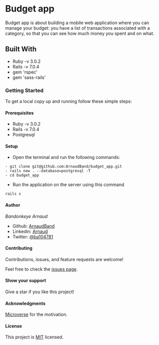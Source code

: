 # Budget app

Budget app is about building a mobile web application where you can manage your budget: you have a list of transactions associated with a category, so that you can see how much money you spent and on what.

## Built With

- Ruby -v 3.0.2
- Rails -v 7.0.4
- gem 'rspec'
- gem 'sass-rails'

### Getting Started

To get a local copy up and running follow these simple steps:

#### Prerequisites

- Ruby -v 3.0.2
- Rails -v 7.0.4
- Postgresql

#### Setup

- Open the terminal and run the following commands:

```
- git clone git@github.com:ArnaudBand/budget_app.git
- rails new . --database=postgresql -T
- cd budget_app

```

- Run the application on the server using this command

`rails s`

#### Author

*Bandonkeye Arnaud*

- Github: [ArnaudBand](https://github.com/ArnaudBand)
- Linkedin: [Arnaud](https://www.linkedin.com/in/ArnaudBandonkeye/)
- Twitter: [@ba104781](https://twitter.com/ba104781)

#### Contributing

Contributions, issues, and feature requests are welcome!

Feel free to check the [issues page](https://github.com/ArnaudBand/budget_app/issues).

#### Show your support

Give a star if you like this project!

#### Acknowledgments

[Microverse](https://www.microverse.org/) for the motivation.

#### License

This project is [MIT](https://www.mit.edu/about/) licensed.